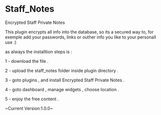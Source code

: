Staff_Notes
===========

Encrypted Staff Private Notes

This plugin  encrypts all info into the database, so its a secured way to, for exemple add your passwords, links or outher info you like to your personall use :)


as always the installtion steps is :

1 - download the file  . 

2 - upload the staff_notes folder inside plugin directory .

3 - goto plugins , and install Encrypted Staff Private Notes .

4 - goto dashboard , manage widgets , choose location .

5 - enjoy the free content .

~Current Version:1.0.0~
